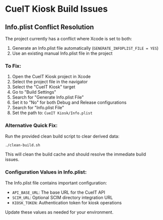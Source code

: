 # CueIT Kiosk Build Issues

## Info.plist Conflict Resolution

The project currently has a conflict where Xcode is set to both:
1. Generate an Info.plist file automatically (`GENERATE_INFOPLIST_FILE = YES`)
2. Use an existing manual Info.plist file in the project

### To Fix:

1. Open the CueIT Kiosk project in Xcode
2. Select the project file in the navigator
3. Select the "CueIT Kiosk" target
4. Go to "Build Settings"
5. Search for "Generate Info.plist File"
6. Set it to "No" for both Debug and Release configurations
7. Search for "Info.plist File"
8. Set the path to: `CueIT Kiosk/Info.plist`

### Alternative Quick Fix:

Run the provided clean build script to clear derived data:
```bash
./clean-build.sh
```

This will clean the build cache and should resolve the immediate build issues.

### Configuration Values in Info.plist:

The Info.plist file contains important configuration:
- `API_BASE_URL`: The base URL for the CueIT API
- `SCIM_URL`: Optional SCIM directory integration URL  
- `KIOSK_TOKEN`: Authentication token for kiosk operations

Update these values as needed for your environment.
